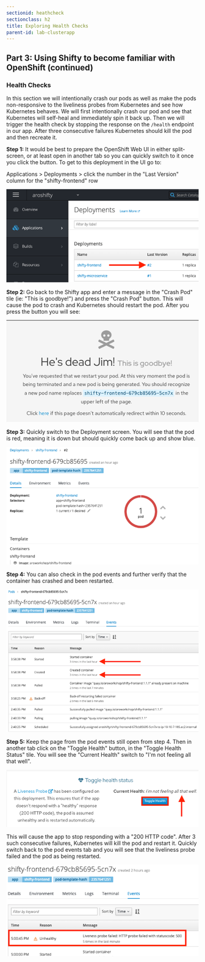 ```yaml
---
sectionid: heathcheck
sectionclass: h2
title: Exploring Health Checks
parent-id: lab-clusterapp
---
```


## Part 3: Using Shifty to become familiar with OpenShift (continued)

### Health Checks
In this section we will intentionally crash our pods as well as make the pods non-responsive to the liveliness probes from Kubernetes and see how Kubernetes behaves.  We will first intentionally crash our pod and see that Kubernetes will self-heal and immediately spin it back up. Then we will trigger the health check by stopping the response on the `/health` endpoint in our app. After three consecutive failures Kubernetes should kill the pod and then recreate it.

**Step 1:** It would be best to prepare the OpenShift Web UI in either split-screen, or at least open in another tab so you can quickly switch to it once you click the button. To get to this deployment in the UI go to: 

Applications > Deployments > click the number in the "Last Version" column for the "shifty-frontend" row

![Deploy Num](/media/managedlab/11-shifty-deploynum.png)

**Step 2:** Go back to the Shifty app and enter a message in the "Crash Pod" tile (ie: "This is goodbye!") and press the "Crash Pod" button.  This will cause the pod to crash and Kubernetes should restart the pod. After you press the button you will see:

![Crash Message](/media/managedlab/12-shifty-crashmsg.png)

**Step 3:** Quickly switch to the Deployment screen. You will see that the pod is red, meaning it is down but should quickly come back up and show blue.

![Pod Crash](/media/managedlab/13-shifty-podcrash.png)

**Step 4:** You can also check in the pod events and further verify that the container has crashed and been restarted.

![Pod Events](/media/managedlab/14-shifty-podevents.png)

**Step 5:** Keep the page from the pod events still open from step 4.  Then in another tab click on the "Toggle Health" button, in the "Toggle Health Status" tile.  You will see the "Current Health" switch to "I'm not feeling all that well".

![Pod Events](/media/managedlab/15-shifty-togglehealth.png)

This will cause the app to stop responding with a "200 HTTP code". After 3 such consecutive failures, Kubernetes will kill the pod and restart it. Quickly switch back to the pod events tab and you will see that the liveliness probe failed and the pod as being restarted.

![Pod Events2](/media/managedlab/16-shifty-podevents2.png)
